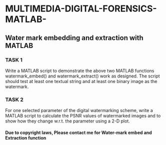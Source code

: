 # MULTIMEDIA-DIGITAL-FORENSICS-MATLAB-
## Water mark embedding and extraction with MATLAB
### TASK 1
Write a MATLAB script to demonstrate the above two MATLAB functions
watermark_embed() and watermark_extract() work as designed.
The script should test at least one textual string and at least one binary image as the watermark.

### TASK 2
For one selected parameter of the digital watermarking scheme, write a MATLAB
script to calculate the PSNR values of watermarked images and to show how they
change w.r.t. the parameter using a 2-D plot.

#### Due to copyright laws, Please contact me for Water-mark embed and Extraction function
